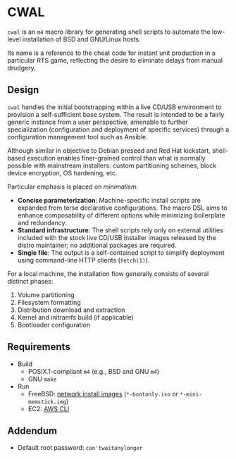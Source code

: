 # CWAL

`cwal` is an `m4` macro library for generating shell scripts to automate
the low-level installation of BSD and GNU/Linux hosts.

Its name is a reference to the cheat code for instant unit production in
a particular RTS game, reflecting the desire to eliminate delays from
manual drudgery.

## Design

`cwal` handles the initial bootstrapping within a live CD/USB
environment to provision a self-sufficient base system.
The result is intended to be a fairly generic instance from a user
perspective, amenable to further specialization (configuration and
deployment of specific services) through a configuration management tool
such as Ansible.

Although similar in objective to Debian preseed and Red Hat kickstart,
shell-based execution enables finer-grained control than what is
normally possible with mainstream installers: custom partitioning
schemes, block device encryption, OS hardening, etc.

Particular emphasis is placed on _minimalism_:

* **Concise parameterization**:
  Machine-specific install scripts are expanded from terse declarative
  configurations.
  The macro DSL aims to enhance composability of different options while
  minimizing boilerplate and redundancy.
* **Standard infrastructure**:
  The shell scripts rely only on external utilities included with the
  stock live CD/USB installer images released by the distro maintainer;
  no additional packages are required.
* **Single file**:
  The output is a self-contained script to simplify deployment using
  command-line HTTP clients (`fetch(1)`).

For a local machine, the installation flow generally consists of several
distinct phases:

1. Volume partitioning
1. Filesystem formatting
1. Distribution download and extraction
1. Kernel and initramfs build (if applicable)
1. Bootloader configuration

## Requirements

* Build
  * POSIX.1-compliant `m4` (e.g., BSD and GNU `m4`)
  * GNU `make`
* Run
  * FreeBSD: [network install images](https://download.freebsd.org/ftp/releases/amd64/amd64/ISO-IMAGES/12.0/)
    (`*-bootonly.iso` or `*-mini-memstick.img`)
  * EC2: [AWS CLI](https://aws.amazon.com/cli/)

## Addendum

* Default root password: `can'twaitanylonger`
